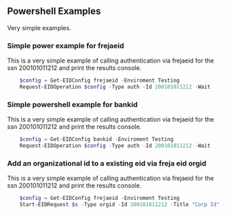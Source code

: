 ## Powershell Examples

Very simple examples.

### Simple power example for frejaeid
This is a very simple example of calling authentication via frejaeid for the ssn 200101011212 and print the results console.

```powershell
    $config = Get-EIDConfig frejaeid -Enviroment Testing
    Request-EIDOperation $config -Type auth -Id 200101011212 -Wait
```

### Simple powershell example for bankid
This is a very simple example of calling authentication via frejaeid for the ssn 200101011212 and print the results console.

```powershell
    $config = Get-EIDConfig bankid -Enviroment Testing
    Request-EIDOperation $config -Type auth -Id 200101011212 -Wait
```

### Add an organizational id to a existing eid via freja eid orgid
This is a very simple example of calling authentication via frejaeid for the ssn 200101011212 and print the results console.

```powershell
    $config = Get-EIDConfig frejaeid -Enviroment Testing
    Start-EIDRequest $s -Type orgid -Id 200101011212 -Title "Corp Id" -Attribute "Employee #" -Value "123456" -Wait
```
